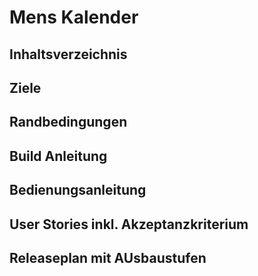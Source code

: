 # Mens Kalender
## Inhaltsverzeichnis
## Ziele

## Randbedingungen
## Build Anleitung
## Bedienungsanleitung
## User Stories inkl. Akzeptanzkriterium
## Releaseplan mit AUsbaustufen
